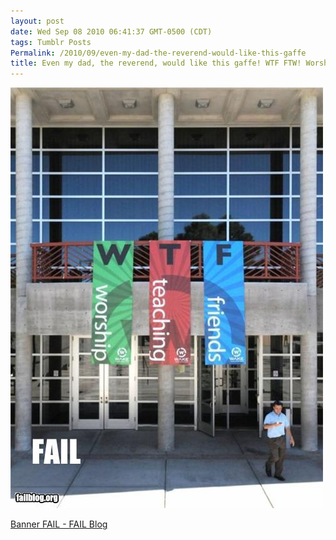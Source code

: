 ```yaml
---
layout: post
date: Wed Sep 08 2010 06:41:37 GMT-0500 (CDT)
tags: Tumblr Posts
Permalink: /2010/09/even-my-dad-the-reverend-would-like-this-gaffe
title: Even my dad, the reverend, would like this gaffe! WTF FTW! Worship Teaching Friends, that is&hellip;
---
```


![](/public/assets/tumblr/tumblr_l8ff5dqiRJ1qa4klho1_500.jpg)

[Banner FAIL - FAIL Blog](http://failblog.org/2010/09/07/epic-fail-photo-banner-fail/?utm_source=feedburner&utm_medium=feed&utm_campaign=Feed:+failblog+(The+FAIL+Blog+-+Fail+Pictures+%26+Videos+at+Failblog.ORG)&utm_content=Google+Reader)
